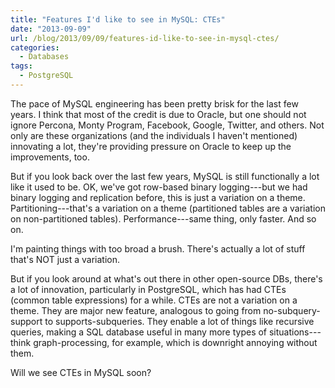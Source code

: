 ```yaml
---
title: "Features I'd like to see in MySQL: CTEs"
date: "2013-09-09"
url: /blog/2013/09/09/features-id-like-to-see-in-mysql-ctes/
categories:
  - Databases
tags:
  - PostgreSQL
---
```


The pace of MySQL engineering has been pretty brisk for the last few years. I think that most of the credit is due to Oracle, but one should not ignore Percona, Monty Program, Facebook, Google, Twitter, and others. Not only are these organizations (and the individuals I haven't mentioned) innovating a lot, they're providing pressure on Oracle to keep up the improvements, too. 

But if you look back over the last few years, MySQL is still functionally a lot like it used to be. OK, we've got row-based binary logging---but we had binary logging and replication before, this is just a variation on a theme. Partitioning---that's a variation on a theme (partitioned tables are a variation on non-partitioned tables). Performance---same thing, only faster. And so on. 

I'm painting things with too broad a brush. There's actually a lot of stuff that's NOT just a variation. 

But if you look around at what's out there in other open-source DBs, there's a lot of innovation, particularly in PostgreSQL, which has had CTEs (common table expressions) for a while. CTEs are not a variation on a theme. They are major new feature, analogous to going from no-subquery-support to supports-subqueries. They enable a lot of things like recursive queries, making a SQL database useful in many more types of situations---think graph-processing, for example, which is downright annoying without them. 

Will we see CTEs in MySQL soon?



